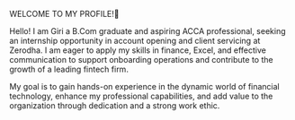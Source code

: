 WELCOME TO MY PROFILE!👋

Hello! I am Giri a B.Com graduate and aspiring ACCA professional, seeking an internship opportunity in account opening and client servicing at Zerodha. I am eager to apply my skills in finance, Excel, and effective communication to support onboarding operations and contribute to the growth of a leading fintech firm.

My goal is to gain hands-on experience in the dynamic world of financial technology, enhance my professional capabilities, and add value to the organization through dedication and a strong work ethic.
  
